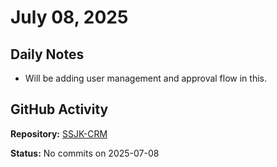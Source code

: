 ﻿# July 08, 2025

## Daily Notes

- Will be adding user management and approval flow in this.

## GitHub Activity

**Repository:** [SSJK-CRM](https://github.com/Rupali59/SSJK-CRM)

**Status:** No commits on 2025-07-08
